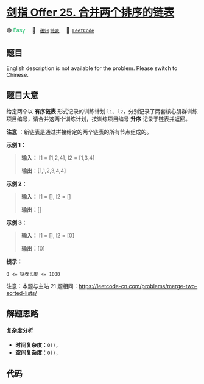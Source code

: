 # [剑指 Offer 25. 合并两个排序的链表](https://leetcode.cn/problems/he-bing-liang-ge-pai-xu-de-lian-biao-lcof)

🟢 <font color=#15bd66>Easy</font>&emsp; 🔖&ensp; [`递归`](/leetcode-js/outline/tag/recursion.md) [`链表`](/leetcode-js/outline/tag/linked-list.md)&emsp; 🔗&ensp;[`LeetCode`](https://leetcode.cn/problems/he-bing-liang-ge-pai-xu-de-lian-biao-lcof)

## 题目

English description is not available for the problem. Please switch to
Chinese.


## 题目大意

给定两个以 **有序链表** 形式记录的训练计划 `l1`、`l2`，分别记录了两套核心肌群训练项目编号，请合并这两个训练计划，按训练项目编号 **升序**
记录于链表并返回。

**注意** ：新链表是通过拼接给定的两个链表的所有节点组成的。



**示例 1：**

> 
> 
> 
> 
> 
> **输入：** l1 = [1,2,4], l2 = [1,3,4]
> 
> **输出：**[1,1,2,3,4,4]

**示例 2：**

> 
> 
> 
> 
> 
> **输入：** l1 = [], l2 = []
> 
> **输出：**[]

**示例 3：**

> 
> 
> 
> 
> 
> **输入：** l1 = [], l2 = [0]
> 
> **输出：**[0]



**提示：**

`0 <= 链表长度 <= 1000`



注意：本题与主站 21 题相同：<https://leetcode-cn.com/problems/merge-two-sorted-lists/>




## 解题思路

#### 复杂度分析

- **时间复杂度**：`O()`，
- **空间复杂度**：`O()`，

## 代码

```javascript

```